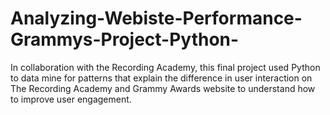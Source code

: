 # Analyzing-Webiste-Performance-Grammys-Project-Python-
In collaboration with the Recording Academy, this final project used Python to data mine for patterns that explain the difference in user interaction on The Recording Academy and Grammy Awards website to understand how to improve user engagement.
